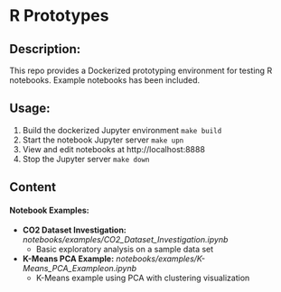 # R Prototypes

## Description:
This repo provides a Dockerized prototyping environment for testing R notebooks.  Example notebooks has been included.

## Usage:
1. Build the dockerized Jupyter environment ` make build `
1. Start the notebook Jupyter server ` make upn `
1. View and edit notebooks at http://localhost:8888
1. Stop the Jupyter server ` make down `

## Content

#### Notebook Examples:
* **CO2 Dataset Investigation:** *notebooks/examples/CO2_Dataset_Investigation.ipynb*
  * Basic exploratory analysis on a sample data set
* **K-Means PCA Example:** *notebooks/examples/K-Means_PCA_Exampleon.ipynb*
  * K-Means example using PCA with clustering visualization
